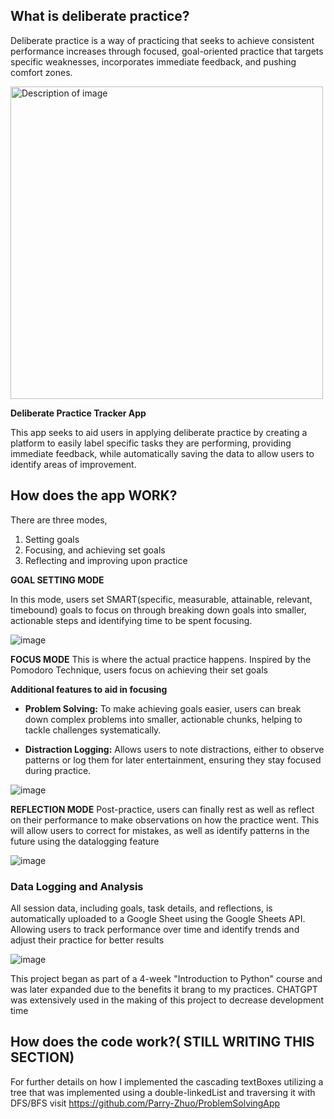 ## What is deliberate practice?

Deliberate practice is a way of practicing that seeks to achieve consistent performance increases through
focused, goal-oriented practice that targets specific weaknesses, incorporates immediate feedback, and pushing comfort zones.

<img src="https://github.com/user-attachments/assets/d0338e53-48b1-493d-a38b-8ca59df22748" alt="Description of image" width="500"/>

**Deliberate Practice Tracker App**

This app seeks to aid users in applying deliberate practice by creating a platform to easily label specific tasks they are performing, providing immediate feedback, while automatically saving the data to allow
users to identify areas of improvement.

## How does the app WORK?
There are three modes, 
1. Setting goals
2. Focusing, and achieving set goals
3. Reflecting and improving upon practice 

**GOAL SETTING MODE**

In this mode, users set SMART(specific, measurable, attainable, relevant, timebound) goals to focus on through breaking down goals into smaller, actionable steps and identifying time to be spent focusing.

![image](https://github.com/user-attachments/assets/b0fbdf77-6ed8-4026-8bba-0b4e1bfb4d43)


**FOCUS MODE**
This is where the actual practice happens. Inspired by the Pomodoro Technique, users focus on achieving their set goals

**Additional features to aid in focusing**

  - **Problem Solving:** To make achieving goals easier, users can break down complex problems into smaller, actionable chunks, helping to tackle challenges systematically.
  
  - **Distraction Logging:** Allows users to note distractions, either to observe patterns or log them for later entertainment, ensuring they stay focused during practice.
  

![image](https://github.com/user-attachments/assets/68b9e6a3-1c75-4cb3-a309-27ada0de7a8b)

**REFLECTION MODE**
Post-practice, users can finally rest as well as reflect on their performance to make observations on how the practice went. This will allow users to correct for mistakes, as well as 
identify patterns in the future using the datalogging feature

![image](https://github.com/user-attachments/assets/175ad7cf-2beb-4612-9dc2-9def5fd5e8ba)

### Data Logging and Analysis
All session data, including goals, task details, and reflections, is automatically uploaded to a Google Sheet using the Google Sheets API. Allowing users to track performance 
over time and identify trends and adjust their practice for better results

![image](https://github.com/user-attachments/assets/4fd05cb5-8357-47de-8a18-e4678ad196ae)



This project began as part of a 4-week "Introduction to Python" course and was later expanded due to the benefits it brang to my practices. 
CHATGPT was extensively used in the making of this project to decrease development time


## How does the code work?( STILL WRITING THIS SECTION)

For further details on how I implemented the cascading textBoxes utilizing a tree that was implemented using a double-linkedList and traversing it with DFS/BFS visit
https://github.com/Parry-Zhuo/ProblemSolvingApp

